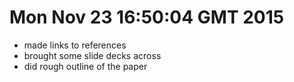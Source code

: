 
# Mon Nov 23 16:50:04 GMT 2015
- made links to references
- brought some slide decks across
- did rough outline of the paper    



